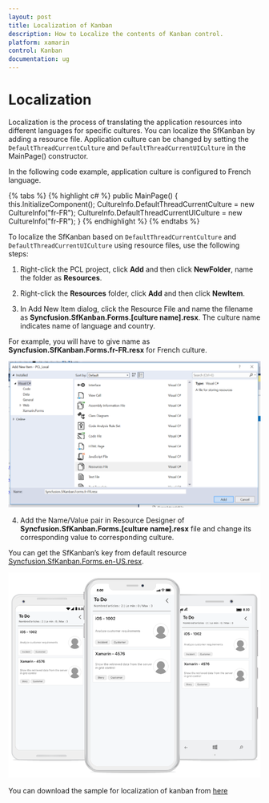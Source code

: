 ```yaml
---
layout: post
title: Localization of Kanban
description: How to Localize the contents of Kanban control.
platform: xamarin
control: Kanban
documentation: ug
---
```


# Localization 

Localization is the process of translating the application resources into different languages for specific cultures. You can localize the SfKanban by adding a resource file. Application culture can be changed by setting the `DefaultThreadCurrentCulture` and `DefaultThreadCurrentUICulture` in the MainPage() constructor. 

In the following code example, application culture is configured to French language.

{% tabs %}
{% highlight c# %}
public MainPage()
{
    this.InitializeComponent();
	CultureInfo.DefaultThreadCurrentCulture = new CultureInfo("fr-FR");
    CultureInfo.DefaultThreadCurrentUICulture = new CultureInfo("fr-FR");
}
{% endhighlight %}
{% endtabs %}

To localize the SfKanban based on `DefaultThreadCurrentCulture` and `DefaultThreadCurrentUICulture` using resource files, use the following steps: 

1. Right-click the PCL project, click **Add** and then click **NewFolder**, name the folder as **Resources**.

2. Right-click the **Resources** folder, click **Add** and then click **NewItem**.

3. In Add New Item  dialog, click the Resource File and name the filename as **Syncfusion.SfKanban.Forms.[culture name].resx**. The culture name indicates name of language and country.

For example, you will have to give name as **Syncfusion.SfKanban.Forms.fr-FR.resx** for French culture.

![](SfKanban_images\LocalizationAddResource.png)

4. Add the Name/Value pair in Resource Designer of **Syncfusion.SfKanban.Forms.[culture name].resx** file and change its corresponding value to corresponding culture.

You can get the SfKanban’s key from default resource [Syncfusion.SfKanban.Forms.en-US.resx](http://www.syncfusion.com/downloads/support/directtrac/general/ze/Syncfusion.SfKanban.Forms.en-US-2068260575.zip).

![](SfKanban_images\LocalizationOutput.png)

You can download the sample for localization of kanban from [here](http://www.syncfusion.com/downloads/support/directtrac/general/ze/PCL_Local1653220814.zip)